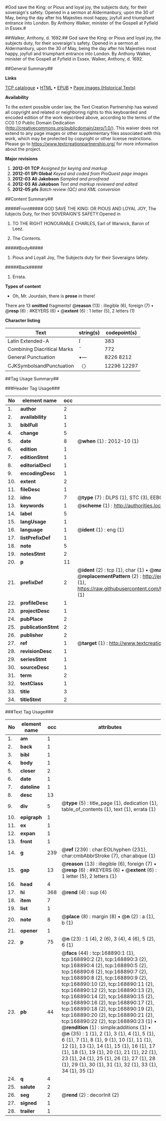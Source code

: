 #God save the King: or Pious and loyal joy, the subjects duty, for their soveraign's safety. Opened in a sermon at Aldermanbury, upon the 30 of May, being the day after his Majesties most happy, joyfull and triumphant entrance into London. By Anthony Walker, minister of the Gospell at Fyfield in Essex.#

##Walker, Anthony, d. 1692.##
God save the King: or Pious and loyal joy, the subjects duty, for their soveraign's safety. Opened in a sermon at Aldermanbury, upon the 30 of May, being the day after his Majesties most happy, joyfull and triumphant entrance into London. By Anthony Walker, minister of the Gospell at Fyfield in Essex.
Walker, Anthony, d. 1692.

##General Summary##

**Links**

[TCP catalogue](http://www.ota.ox.ac.uk/tcp/)  • 
[HTML](http://tei.it.ox.ac.uk/tcp/Texts-HTML/free/A96/A96682.html)  • 
[EPUB](http://tei.it.ox.ac.uk/tcp/Texts-EPUB/free/A96/A96682.epub) • 
[Page images (Historical Texts)](https://historicaltexts.jisc.ac.uk/eebo-99858748e)

**Availability**

To the extent possible under law, the Text Creation Partnership has waived all copyright and related or neighboring rights to this keyboarded and encoded edition of the work described above, according to the terms of the CC0 1.0 Public Domain Dedication (http://creativecommons.org/publicdomain/zero/1.0/). This waiver does not extend to any page images or other supplementary files associated with this work, which may be protected by copyright or other license restrictions. Please go to https://www.textcreationpartnership.org/ for more information about the project.

**Major revisions**

1. __2012-01__ __TCP__ *Assigned for keying and markup*
1. __2012-01__ __SPi Global__ *Keyed and coded from ProQuest page images*
1. __2012-03__ __Ali Jakobson__ *Sampled and proofread*
1. __2012-03__ __Ali Jakobson__ *Text and markup reviewed and edited*
1. __2012-05__ __pfs__ *Batch review (QC) and XML conversion*

##Content Summary##

#####Front#####
GOD SAVE THE KING: OR PIOUS AND LOYAL JOY, The ſubjects Duty, for their SOVERAIGN'S SAFETY.Opened in
1. TO THE RIGHT HONOURABLE CHARLES, Earl of Warwick, Baron of Leez.

1. The Contents.

#####Body#####

1. Pious and Loyall Joy, The Subjects duty for their Soveraigns ſafety.

#####Back#####

1. Errata.

**Types of content**

  * Oh, Mr. Jourdain, there is **prose** in there!

There are 13 **omitted** fragments! 
 @__reason__ (13) : illegible (6), foreign (7)  •  @__resp__ (6) : #KEYERS (6)  •  @__extent__ (6) : 1 letter (5), 2 letters (1)

**Character listing**


|Text|string(s)|codepoint(s)|
|---|---|---|
|Latin Extended-A|ſ|383|
|Combining             Diacritical Marks|̄|772|
|General Punctuation|•—|8226 8212|
|CJKSymbolsandPunctuation|〈〉|12296 12297|

##Tag Usage Summary##

###Header Tag Usage###

|No|element name|occ|attributes|
|---|---|---|---|
|1.|__author__|2||
|2.|__availability__|1||
|3.|__biblFull__|1||
|4.|__change__|5||
|5.|__date__|8| @__when__ (1) : 2012-10 (1)|
|6.|__edition__|1||
|7.|__editionStmt__|1||
|8.|__editorialDecl__|1||
|9.|__encodingDesc__|1||
|10.|__extent__|2||
|11.|__fileDesc__|1||
|12.|__idno__|7| @__type__ (7) : DLPS (1), STC (3), EEBO-CITATION (1), PROQUEST (1), VID (1)|
|13.|__keywords__|1| @__scheme__ (1) : http://authorities.loc.gov/ (1)|
|14.|__label__|5||
|15.|__langUsage__|1||
|16.|__language__|1| @__ident__ (1) : eng (1)|
|17.|__listPrefixDef__|1||
|18.|__note__|5||
|19.|__notesStmt__|2||
|20.|__p__|11||
|21.|__prefixDef__|2| @__ident__ (2) : tcp (1), char (1)  •  @__matchPattern__ (2) : ([0-9\-]+):([0-9IVX]+) (1), (.+) (1)  •  @__replacementPattern__ (2) : http://eebo.chadwyck.com/downloadtiff?vid=$1&page=$2 (1), https://raw.githubusercontent.com/textcreationpartnership/Texts/master/tcpchars.xml#$1 (1)|
|22.|__profileDesc__|1||
|23.|__projectDesc__|1||
|24.|__pubPlace__|2||
|25.|__publicationStmt__|2||
|26.|__publisher__|2||
|27.|__ref__|1| @__target__ (1) : http://www.textcreationpartnership.org/docs/. (1)|
|28.|__revisionDesc__|1||
|29.|__seriesStmt__|1||
|30.|__sourceDesc__|1||
|31.|__term__|2||
|32.|__textClass__|1||
|33.|__title__|3||
|34.|__titleStmt__|2||


###Text Tag Usage###

|No|element name|occ|attributes|
|---|---|---|---|
|1.|__am__|1||
|2.|__back__|1||
|3.|__bibl__|1||
|4.|__body__|1||
|5.|__closer__|2||
|6.|__date__|1||
|7.|__dateline__|1||
|8.|__desc__|13||
|9.|__div__|5| @__type__ (5) : title_page (1), dedication (1), table_of_contents (1), text (1), errata (1)|
|10.|__epigraph__|1||
|11.|__ex__|1||
|12.|__expan__|1||
|13.|__front__|1||
|14.|__g__|239| @__ref__ (239) : char:EOLhyphen (231), char:cmbAbbrStroke (7), char:abque (1)|
|15.|__gap__|13| @__reason__ (13) : illegible (6), foreign (7)  •  @__resp__ (6) : #KEYERS (6)  •  @__extent__ (6) : 1 letter (5), 2 letters (1)|
|16.|__head__|4||
|17.|__hi__|368| @__rend__ (4) : sup (4)|
|18.|__item__|7||
|19.|__list__|1||
|20.|__note__|8| @__place__ (8) : margin (8)  •  @__n__ (2) : a (1), b (1)|
|21.|__opener__|1||
|22.|__p__|75| @__n__ (23) : 1 (4), 2 (6), 3 (4), 4 (6), 5 (2), 6 (1)|
|23.|__pb__|44| @__facs__ (44) : tcp:168890:1 (1), tcp:168890:2 (2), tcp:168890:3 (2), tcp:168890:4 (2), tcp:168890:5 (2), tcp:168890:6 (2), tcp:168890:7 (2), tcp:168890:8 (2), tcp:168890:9 (2), tcp:168890:10 (2), tcp:168890:11 (2), tcp:168890:12 (2), tcp:168890:13 (2), tcp:168890:14 (2), tcp:168890:15 (2), tcp:168890:16 (2), tcp:168890:17 (2), tcp:168890:18 (2), tcp:168890:19 (2), tcp:168890:20 (2), tcp:168890:21 (2), tcp:168890:22 (2), tcp:168890:23 (1)  •  @__rendition__ (1) : simple:additions (1)  •  @__n__ (35) : 1 (1), 2 (1), 3 (1), 4 (1), 5 (1), 6 (1), 7 (1), 8 (1), 9 (1), 10 (1), 11 (1), 12 (1), 13 (1), 14 (1), 15 (1), 16 (1), 17 (1), 18 (1), 19 (1), 20 (1), 21 (1), 22 (1), 23 (1), 24 (1), 25 (1), 26 (1), 27 (1), 28 (1), 29 (1), 30 (1), 31 (1), 32 (1), 33 (1), 34 (1), 35 (1)|
|24.|__q__|4||
|25.|__salute__|2||
|26.|__seg__|2| @__rend__ (2) : decorInit (2)|
|27.|__signed__|1||
|28.|__trailer__|1||
